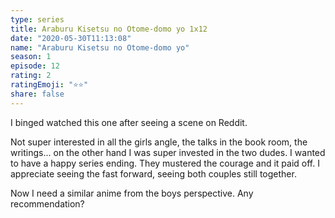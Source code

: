 ```yaml
--- 
type: series 
title: Araburu Kisetsu no Otome-domo yo 1x12 
date: "2020-05-30T11:13:08" 
name: "Araburu Kisetsu no Otome-domo yo" 
season: 1 
episode: 12 
rating: 2
ratingEmoji: "⭐️⭐️" 
share: false
---
```


I binged watched this one after seeing a scene on Reddit.

Not super interested in all the girls angle, the talks in the book room, the writings... on the other hand I was super invested in the two dudes. I wanted to have a happy series ending. They mustered the courage and it paid off. I appreciate seeing the fast forward, seeing both couples still together.

Now I need a similar anime from the boys perspective. Any recommendation?
